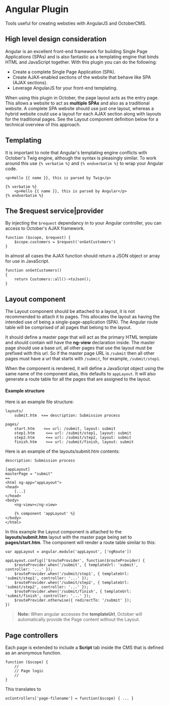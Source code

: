# Angular Plugin

Tools useful for creating websties with AngularJS and OctoberCMS.

## High level design consideration

Angular is an excellent front-end framework for building Single Page Applications (SPAs) and is also fantastic as a templating engine that binds HTML and JavaScript together. With this plugin you can do the following:

- Create a complete Single Page Application (SPA).
- Create AJAX-enabled sections of the website that behave like SPA (AJAX sections).
- Leverage AngularJS for your front-end templating.

When using this plugin in October, the page layout acts as the entry page. This allows a website to act as **multiple SPAs** and also as a traditional website. A complete SPA website should use just one layout, whereas a hybrid website could use a layout for each AJAX section along with layouts for the traditional pages. See the Layout component definition below for a technical overview of this approach.

## Templating

It is important to note that Angular's templating engine conflicts with October's Twig engine, although the syntax is pleasingly similar. To work around this use `{% verbatim %}` and `{% endverbatim %}` to wrap your Angular code.

    <p>Hello {{ name }}, this is parsed by Twig</p>

    {% verbatim %}
        <p>Hello {{ name }}, this is parsed by Angular</p>
    {% endverbatim %}

## The $request service|provider

By injecting the `$request` dependancy in to your Angular controller, you can access to October's AJAX framework.

    function ($scope, $request) {
        $scope.customers = $request('onGetCustomers')
    }

In almost all cases the AJAX function should return a JSON object or array for use in JavaScript.

    function onGetCustomers()
    {
        return Customers::all()->toJson();
    }

## Layout component

The Layout component should be attached to a layout, it is not recommended to attach it to pages. This allocates the layout as having the intended use of being a single-page-application (SPA). The Angular route table will be comprised of all pages that belong to the layout.

It should define a master page that will act as the primary HTML template and should contain will have the **ng-view** declaration inside. The master page should use a base url, all other pages that use the layout must be prefixed with this url. So if the master page URL is `/submit` then all other pages must have a url that starts with `/submit`, for example, `/submit/step1`.

When the component is rendered, it will define a JavaScript object using the same name of the component alias, this defaults to `appLayout`. It will also generate a route table for all the pages that are assigned to the layout.

#### Example structure

Here is an example file structure:

    layouts/
        submit.htm  <== description: Submission process

    pages/
        start.htm    <== url: /submit, layout: submit
        step1.htm     <== url: /submit/step1, layout: submit
        step2.htm     <== url: /submit/step2, layout: submit
        finish.htm    <== url: /submit/finish, layout: submit

Here is an example of the layouts/submit.htm contents:

    description: Submission process

    [appLayout]
    masterPage = "submit"
    ==
    <html ng-app="appLayout">
    <head>
        [...]
    </head>
    <body>
        <ng-view></ng-view>

        {% component 'appLayout' %}
    </body>
    </html>

In this example the Layout component is attached to the **layouts/submit.htm** layout with the master page being set to **pages/start.htm**. The component will render a route table similar to this:

    var appLayout = angular.module('appLayout', ['ngRoute'])

    appLayout.config(['$routeProvider', function($routeProvider) {
        $routeProvider.when('/submit', { templateUrl: 'submit', controller: '...' });
        $routeProvider.when('/submit/step1', { templateUrl: 'submit/step1', controller: '...' });
        $routeProvider.when('/submit/step2', { templateUrl: 'submit/step2', controller: '...' });
        $routeProvider.when('/submit/finish', { templateUrl: 'submit/finish', controller: '...' });
        $routeProvider.otherwise({ redirectTo: '/submit' });
    })

> **Note:** When angular accesses the **templateUrl**, October will automatically provide the Page content without the Layout.

## Page controllers

Each page is extended to include a **Script** tab inside the CMS that is defined as an anonymous function.

    function ($scope) {
        //
        // Page logic
        //
    }

This translates to

    ocControllers['page-filename'] = function($scope) { ... }

